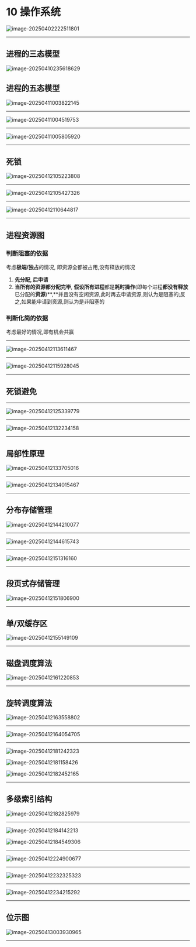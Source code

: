 # 10 操作系统

![image-20250402222511801](../../../images/image-20250402222511801.png)

---

## 进程的三态模型

![image-20250410235618629](../../../images/image-20250410235618629.png)

## 进程的五态模型

![image-20250411003822145](../../../images/image-20250411003822145.png)

---

![image-20250411004519753](../../../images/image-20250411004519753.png)

---

![image-20250411005805920](../../../images/image-20250411005805920.png)

---

## 死锁

![image-20250412105223808](../../../images/image-20250412105223808.png)

---

![image-20250412105427326](../../../images/image-20250412105427326.png)

---

![image-20250412110644817](../../../images/image-20250412110644817.png)

---

## 进程资源图

### 判断阻塞的依据

考虑**极端/独占**的情况, 即资源全都被占用,没有释放的情况

1. **先分配, 后申请**
2. **当所有的资源都分配完毕**, **假设所有进程**都是**耗时操作**(即每个进程**都没有释放**已分配的**资源**)**,**并且没有空闲资源,此时再去申请资源,则认为是阻塞的;反之,如果能申请到资源,则认为是非阻塞的

### 判断化简的依据

考虑最好的情况,即有机会共赢

---

![image-20250412113611467](../../../images/image-20250412113611467.png)

---

![image-20250412115928045](../../../images/image-20250412115928045.png)

---

## 死锁避免

---

![image-20250412125339779](../../../images/image-20250412125339779.png)

---

![image-20250412132234158](../../../images/image-20250412132234158.png)

---

## 局部性原理

![image-20250412133705016](../../../images/image-20250412133705016.png)

---

![image-20250412134015467](../../../images/image-20250412134015467.png)

---

## 分布存储管理

![image-20250412144210077](../../../images/image-20250412144210077.png)

---

![image-20250412144615743](../../../images/image-20250412144615743.png)

---

![image-20250412151316160](../../../images/image-20250412151316160.png)

---

## 段页式存储管理

![image-20250412151806900](../../../images/image-20250412151806900.png)

---

## 单/双缓存区

![image-20250412155149109](../../../images/image-20250412155149109.png)

---

## 磁盘调度算法

![image-20250412161220853](../../../images/image-20250412161220853.png)

---

## 旋转调度算法

![image-20250412163558802](../../../images/image-20250412163558802.png)

---

![image-20250412164054705](../../../images/image-20250412164054705.png)

---

![image-20250412181242323](../../../images/image-20250412181242323.png)

![image-20250412181158426](../../../images/image-20250412181158426.png)

![image-20250412182452165](../../../images/image-20250412182452165.png)

---

## 多级索引结构

![image-20250412182825979](../../../images/image-20250412182825979.png)

---

![image-20250412184142213](../../../images/image-20250412184142213.png)

![image-20250412184549306](../../../images/image-20250412184549306.png)

---

![image-20250412224900677](../../../images/image-20250412224900677.png)

---

![image-20250412232325323](../../../images/image-20250412232325323.png)

---

![image-20250412234215292](../../../images/image-20250412234215292.png)

---

## 位示图

![image-20250413003930965](../../../images/image-20250413003930965.png)

---

